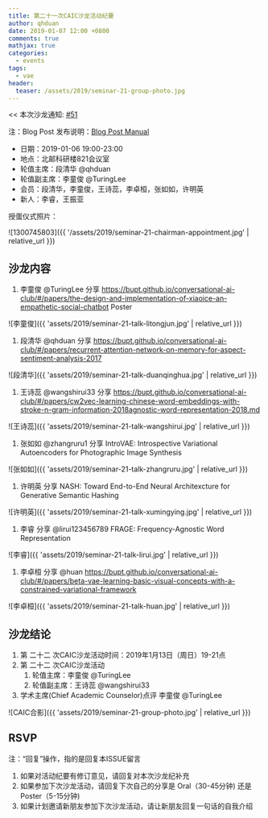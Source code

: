```yaml
---
title: 第二十一次CAIC沙龙活动纪要
author: qhduan
date: 2019-01-07 12:00 +0800
comments: true
mathjax: true
categories: 
  - events
tags:
  - vae
header:
  teaser: /assets/2019/seminar-21-group-photo.jpg
---
```


<< 本次沙龙通知: [#51](https://github.com/BUPT/ai-ml.club/issues/51)

注：Blog Post 发布说明：[Blog Post Manual](https://github.com/BUPT/ai-ml.club/wiki/Blog-Post-Manual)

- 日期：2019-01-06 19:00-23:00
- 地点：北邮科研楼821会议室
- 轮值主席：段清华 @qhduan
- 轮值副主席：李童俊 @TuringLee
- 会员：段清华，李童俊，王诗蕊，李卓桓，张如如，许明英
- 新人：李睿，王振亚

授蛋仪式照片：

![1300745803]({{ '/assets/2019/seminar-21-chairman-appointment.jpg' | relative_url }})

## 沙龙内容

1. 李童俊 @TuringLee 分享 <https://bupt.github.io/conversational-ai-club/#/papers/the-design-and-implementation-of-xiaoice-an-empathetic-social-chatbot>
Poster

![李童俊]({{ 'assets/2019/seminar-21-talk-litongjun.jpg' | relative_url }})

1. 段清华 @qhduan 分享 <https://bupt.github.io/conversational-ai-club/#/papers/recurrent-attention-network-on-memory-for-aspect-sentiment-analysis-2017>

![段清华]({{ 'assets/2019/seminar-21-talk-duanqinghua.jpg' | relative_url }})

1. 王诗蕊 @wangshirui33 分享 <https://bupt.github.io/conversational-ai-club/#/papers/cw2vec-learning-chinese-word-embeddings-with-stroke-n-gram-information-2018agnostic-word-representation-2018.md>

![王诗蕊]({{ 'assets/2019/seminar-21-talk-wangshirui.jpg' | relative_url }})

1. 张如如 @zhangruru1 分享 IntroVAE: Introspective Variational Autoencoders for Photographic Image Synthesis

![张如如]({{ 'assets/2019/seminar-21-talk-zhangruru.jpg' | relative_url }})

1. 许明英 分享 NASH: Toward End-to-End Neural Architexcture for Generative Semantic Hashing

![许明英]({{ 'assets/2019/seminar-21-talk-xumingying.jpg' | relative_url }})

1. 李睿 分享 @lirui123456789 FRAGE: Frequency-Agnostic Word Representation

![李睿]({{ 'assets/2019/seminar-21-talk-lirui.jpg' | relative_url }})

1. 李卓桓 分享 @huan <https://bupt.github.io/conversational-ai-club/#/papers/beta-vae-learning-basic-visual-concepts-with-a-constrained-variational-framework>

![李卓桓]({{ 'assets/2019/seminar-21-talk-huan.jpg' | relative_url }})

## 沙龙结论

1. 第 二十二 次CAIC沙龙活动时间：2019年1月13日（周日）19-21点
1. 第 二十二 次CAIC沙龙活动
    1. 轮值主席：李童俊 @TuringLee
    2. 轮值副主席：王诗蕊 @wangshirui33
1. 学术主席(Chief Academic Counselor)点评 李童俊 @TuringLee

![CAIC合影]({{ 'assets/2019/seminar-21-group-photo.jpg' | relative_url }})

## RSVP

注：“回复”操作，指的是回复本ISSUE留言

1. 如果对活动纪要有修订意见，请回复对本次沙龙纪补充
1. 如果参加下次沙龙活动，请回复下次自己的分享是 Oral（30-45分钟) 还是Poster（5-15分钟)
1. 如果计划邀请新朋友参加下次沙龙活动，请让新朋友回复一句话的自我介绍
